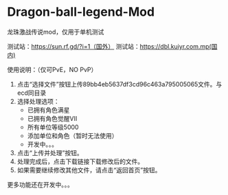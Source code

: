 # Dragon-ball-legend-Mod
龙珠激战传说mod，仅用于单机测试

测试站：https://sun.rf.gd/?i=1（国外）
测试站：https://dbl.kuiyr.com.mp(国内)


使用说明：（仅可PvE，NO PvP）
1. 点击“选择文件”按钮上传89bb4eb5637df3cd96c463a795005065文件。与ecd同目录
2. 选择处理选项：
    - 已拥有角色满星
    - 已拥有角色觉醒VII
    - 所有单位等级5000
    - 添加单位和角色（暂时无法使用）
    - 开发中。。。
3. 点击“上传并处理”按钮。
4. 处理完成后，点击下载链接下载修改后的文件。
5. 如果需要继续修改其他文件，请点击“返回首页”按钮。

   
更多功能还在开发中。。。
